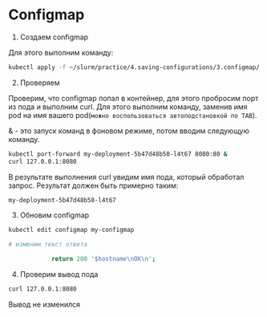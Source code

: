 # Configmap

1) Создаем configmap

Для этого выполним команду:

```bash
kubectl apply -f ~/slurm/practice/4.saving-configurations/3.configmap/
```

2) Проверяем

Проверим, что configmap попал в контейнер, для этого пробросим порт из пода и выполним curl.
Для этого выполним команду, заменив имя pod на имя вашего pod(``можно воспользоваться автоподстановкой по TAB``).

& - это запуск команд в фоновом режиме, потом вводим следующую команду. 
```bash
kubectl port-forward my-deployment-5b47d48b58-l4t67 8080:80 &
curl 127.0.0.1:8080
```

В результате выполнения curl увидим имя пода, который обработал запрос. Результат должен быть примерно таким:

```bash
my-deployment-5b47d48b58-l4t67
```

3) Обновим configmap

```bash
kubectl edit configmap my-configmap

# изменим текст ответа

            return 200 '$hostname\nOK\n';
```

4) Проверим вывод пода

```bash
curl 127.0.0.1:8080
```

Вывод не изменился
